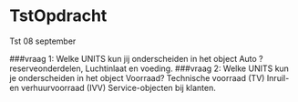 # TstOpdracht
 Tst 
 08 september 
 
 ###vraag 1:
 Welke UNITS kun jij onderscheiden in het object Auto ?
  reserveonderdelen, Luchtinlaat en voeding. 
 ###vraag 2:
 Welke UNITS kun je onderscheiden in het object Voorraad?
  Technische voorraad (TV)
  Inruil- en verhuurvoorraad (IVV)
  Service-objecten bij klanten.
